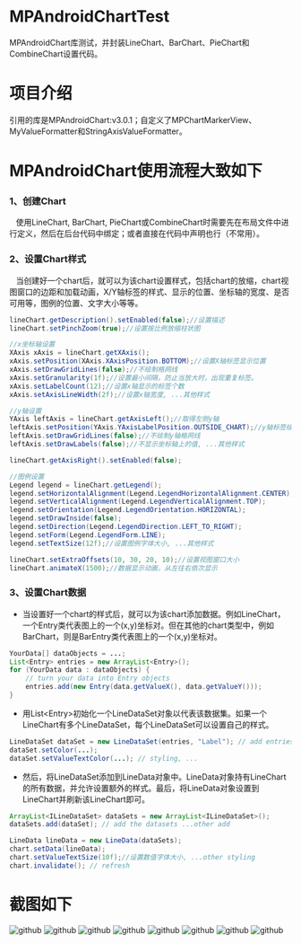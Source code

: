 # MPAndroidChartTest
MPAndroidChart库测试，并封装LineChart、BarChart、PieChart和CombineChart设置代码。

# 项目介绍
引用的库是MPAndroidChart:v3.0.1；自定义了MPChartMarkerView、MyValueFormatter和StringAxisValueFormatter。<br>
# MPAndroidChart使用流程大致如下
### 1、创建Chart
    使用LineChart, BarChart, PieChart或CombineChart时需要先在布局文件中进行定义，然后在后台代码中绑定；或者直接在代码中声明也行（不常用）。
### 2、设置Chart样式
    当创建好一个chart后，就可以为该chart设置样式，包括chart的放缩，chart视图窗口的边距和加载动画，X/Y轴标签的样式、显示的位置、坐标轴的宽度、是否可用等，图例的位置、文字大小等等。<br>
```Java
lineChart.getDescription().setEnabled(false);//设置描述
lineChart.setPinchZoom(true);//设置按比例放缩柱状图

//x坐标轴设置
XAxis xAxis = lineChart.getXAxis();
xAxis.setPosition(XAxis.XAxisPosition.BOTTOM);//设置X轴标签显示位置
xAxis.setDrawGridLines(false);//不绘制格网线
xAxis.setGranularity(1f);//设置最小间隔，防止当放大时，出现重复标签。
xAxis.setLabelCount(12);//设置x轴显示的标签个数
xAxis.setAxisLineWidth(2f);//设置x轴宽度, ...其他样式

//y轴设置
YAxis leftAxis = lineChart.getAxisLeft();//取得左侧y轴
leftAxis.setPosition(YAxis.YAxisLabelPosition.OUTSIDE_CHART);//y轴标签绘制的位置
leftAxis.setDrawGridLines(false);//不绘制y轴格网线
leftAxis.setDrawLabels(false);//不显示坐标轴上的值, ...其他样式

lineChart.getAxisRight().setEnabled(false);

//图例设置
Legend legend = lineChart.getLegend();
legend.setHorizontalAlignment(Legend.LegendHorizontalAlignment.CENTER);
legend.setVerticalAlignment(Legend.LegendVerticalAlignment.TOP);
legend.setOrientation(Legend.LegendOrientation.HORIZONTAL);
legend.setDrawInside(false);
legend.setDirection(Legend.LegendDirection.LEFT_TO_RIGHT);
legend.setForm(Legend.LegendForm.LINE);
legend.setTextSize(12f);//设置图例字体大小, ...其他样式

lineChart.setExtraOffsets(10, 30, 20, 10);//设置视图窗口大小
lineChart.animateX(1500);//数据显示动画，从左往右依次显示
```
### 3、设置Chart数据
* 当设置好一个chart的样式后，就可以为该chart添加数据。例如LineChart，一个Entry类代表图上的一个(x,y)坐标对。但在其他的chart类型中，例如BarChart，则是BarEntry类代表图上的一个(x,y)坐标对。<br>
```Java
YourData[] dataObjects = ...;
List<Entry> entries = new ArrayList<Entry>();
for (YourData data : dataObjects) {
    // turn your data into Entry objects
    entries.add(new Entry(data.getValueX(), data.getValueY()));
}
```
* 用List\<Entry>初始化一个LineDataSet对象以代表该数据集。如果一个LineChart有多个LineDataSet，每个LineDataSet可以设置自己的样式。<br>
```Java
LineDataSet dataSet = new LineDataSet(entries, "Label"); // add entries to dataset
dataSet.setColor(...);
dataSet.setValueTextColor(...); // styling, ...
```
* 然后，将LineDataSet添加到LineData对象中。LineData对象持有LineChart的所有数据，并允许设置额外的样式。最后，将LineData对象设置到LineChart并刷新该LineChart即可。<br>
```Java
ArrayList<ILineDataSet> dataSets = new ArrayList<ILineDataSet>();
dataSets.add(dataSet); // add the datasets ...other add

LineData lineData = new LineData(dataSets);
chart.setData(lineData);
chart.setValueTextSize(10f);//设置数值字体大小, ...other styling 
chart.invalidate(); // refresh
```
# 截图如下
![github](https://github.com/WJKCharlie/MPAndroidChartTest/raw/master/screenshots/1.png)
![github](https://github.com/WJKCharlie/MPAndroidChartTest/raw/master/screenshots/2.png)
![github](https://github.com/WJKCharlie/MPAndroidChartTest/raw/master/screenshots/3.png)
![github](https://github.com/WJKCharlie/MPAndroidChartTest/raw/master/screenshots/4.png)
![github](https://github.com/WJKCharlie/MPAndroidChartTest/raw/master/screenshots/5.png)
![github](https://github.com/WJKCharlie/MPAndroidChartTest/raw/master/screenshots/6.png)
![github](https://github.com/WJKCharlie/MPAndroidChartTest/raw/master/screenshots/7.png)
![github](https://github.com/WJKCharlie/MPAndroidChartTest/raw/master/screenshots/8.png)
